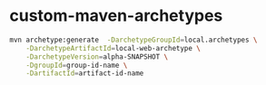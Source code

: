 # custom-maven-archetypes

```bash
mvn archetype:generate  -DarchetypeGroupId=local.archetypes \
	-DarchetypeArtifactId=local-web-archetype \
	-DarchetypeVersion=alpha-SNAPSHOT \
	-DgroupId=group-id-name \
	-DartifactId=artifact-id-name
```